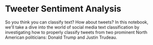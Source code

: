 # Tweeter Sentiment Analysis
So you think you can classify text? How about tweets? In this notebook, we'll take a dive into the world of social media text classification by investigating how to properly classify tweets from two prominent North American politicians: Donald Trump and Justin Trudeau.
